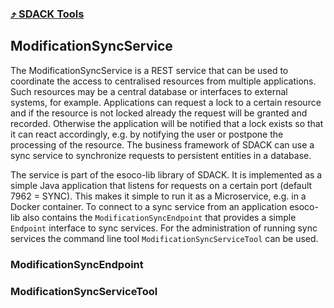 ### [⤴](https://apps.timwhitlock.info/emoji/tables/unicode#emoji-modal)[ SDACK Tools](/tools.md)

## ModificationSyncService

The ModificationSyncService is a REST service that can be used to coordinate the access to centralised resources from multiple applications. Such resources may be a central database or interfaces to external systems, for example. Applications can request a lock to a certain resource and if the resource is not locked already the request will be granted and recorded. Otherwise the application will be notified that a lock exists so that it can react accordingly, e.g. by notifying the user or postpone the processing of the resource. The business framework of SDACK can use a sync service to synchronize requests to persistent entities in a database.

The service is part of the esoco-lib library of SDACK. It is implemented as a simple Java application that listens for requests on a certain port \(default 7962 = SYNC\). This makes it simple to run it as a Microservice, e.g. in a Docker container. To connect to a sync service from an application esoco-lib also contains the `ModificationSyncEndpoint` that provides a simple `Endpoint` interface to sync services. For the administration of running sync services the command line tool `ModificationSyncServiceTool` can be used.

### ModificationSyncEndpoint

### ModificationSyncServiceTool



